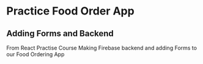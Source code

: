 # Practice Food Order App 
## Adding Forms and Backend 
From React Practise Course Making Firebase backend and adding Forms to our Food Ordering App
